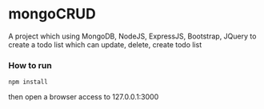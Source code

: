 # mongoCRUD

A project which using MongoDB, NodeJS, ExpressJS, Bootstrap, JQuery to create a todo list which can update, delete, create todo list

### How to run

```
npm install
```

then open a browser access to 127.0.0.1:3000
